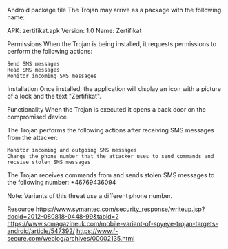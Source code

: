 Android package file
The Trojan may arrive as a package with the following name:

APK: zertifikat.apk
Version: 1.0
Name: Zertifikat

Permissions
When the Trojan is being installed, it requests permissions to perform the following actions:

    Send SMS messages
    Read SMS messages
    Monitor incoming SMS messages

Installation
Once installed, the application will display an icon with a picture of a lock and the text "Zertifikat".

Functionality
When the Trojan is executed it opens a back door on the compromised device.

The Trojan performs the following actions after receiving SMS messages from the attacker:

    Monitor incoming and outgoing SMS messages
    Change the phone number that the attacker uses to send commands and receive stolen SMS messages

The Trojan receives commands from and sends stolen SMS messages to the following number:
+46769436094

Note: Variants of this threat use a different phone number.

Resource 
https://www.symantec.com/security_response/writeup.jsp?docid=2012-080818-0448-99&tabid=2
https://www.scmagazineuk.com/mobile-variant-of-spyeye-trojan-targets-android/article/547392/
https://www.f-secure.com/weblog/archives/00002135.html
